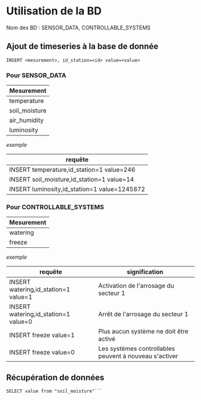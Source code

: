 # Utilisation de la BD

Nom des BD : SENSOR_DATA, CONTROLLABLE_SYSTEMS

## Ajout de timeseries à la base de donnée

```INSERT <mesurement>, id_station=<id> value=<value>```

### Pour SENSOR_DATA

| Mesurement |
|  --------  |
| temperature|
| soil_moisture|
| air_humidity|
| luminosity |

_exemple_

| requête |
| ------- |
| INSERT temperature,id_station=1 value=246 |
| INSERT soil_moisture,id_station=1 value=14 |
| INSERT luminosity,id_station=1 value=1245872 |

### Pour CONTROLLABLE_SYSTEMS

| Mesurement |
|  --------  |
| watering|
| freeze |

_exemple_

| requête | signification |
| ------- | ----|
| INSERT watering,id_station=1 value=1 | Activation de l'arrosage du secteur 1 |
| INSERT watering,id_station=1 value=0 | Arrêt de l'arrosage du secteur 1 |
| INSERT freeze value=1 | Plus aucun système ne doit être activé |
| INSERT freeze value=0 | Les systèmes controllables peuvent à nouveau s'activer |


## Récupération de données

```SELECT * from "temperature"
SELECT value from "soil_moisture"```
